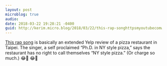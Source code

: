 ```yaml
---
layout: post
microblog: true
audio: 
date: 2018-03-22 19:28:21 -0400
guid: http://kerim.micro.blog/2018/03/22/this-rap-songhttpsmyoutubecomwatchvwkumqjvvok.html
---
```

[This rap song](https://m.youtube.com/watch?v=wkuMQJ2vvok) is basically an extended Yelp review of a pizza restaurant in Taipei. The singer, a self proclaimed “Ph.D. in NY style pizza,” says the restaurant has no right to call themselves “NY style pizza.” (Or charge so much.) 😂🍕 😂🍕
